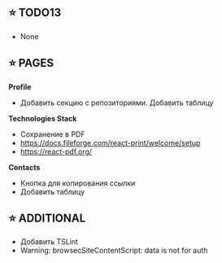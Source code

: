 ## ⭐️ TODO13

- None

## ⭐️ PAGES

**Profile**
- Добавить секцию с репозиториями. Добавить таблицу

**Technologies Stack**
- Сохранение в PDF
- https://docs.fileforge.com/react-print/welcome/setup
- https://react-pdf.org/

**Contacts**
- Кнопка для копирования ссылки
- Добавить таблицу

## ⭐️ ADDITIONAL

- Добавить TSLint
- Warning: browsecSiteContentScript: data is not for auth
